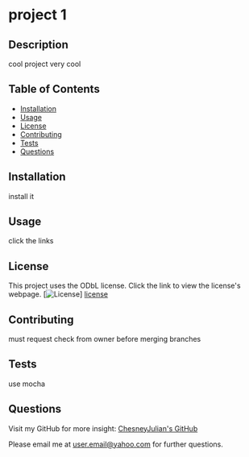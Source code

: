 # project 1
  ## Description
  cool project very cool
  
  ## Table of Contents
  - [Installation](#installation)
  - [Usage](#usage)
  - [License](#license)
  - [Contributing](#contributing)
  - [Tests](#tests)
  - [Questions](#questions)
  
  ## Installation
  install it
  ## Usage
  click the links
  ## License
  This project uses the ODbL license. Click the link to view the license's webpage.
  [![License](https://img.shields.io/badge/License-ODbL-brightgreen.svg)]
  [license](https://opendatacommons.org/licenses/odbl/)
  ## Contributing
  must request check from owner before merging branches
  ## Tests
  use mocha
  ## Questions
  Visit my GitHub for more insight:  [ChesneyJulian's GitHub](https://github.com/ChesneyJulian/)
  
  Please email me at [user.email@yahoo.com](user.email@yahoo.com) for further questions.